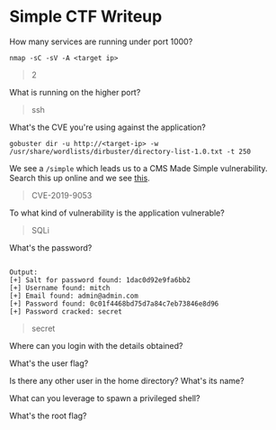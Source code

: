 # Simple CTF Writeup

How many services are running under port 1000?
```
nmap -sC -sV -A <target ip>
```
> 2

What is running on the higher port?
> ssh

What's the CVE you're using against the application?
```
gobuster dir -u http://<target-ip> -w /usr/share/wordlists/dirbuster/directory-list-1.0.txt -t 250
```
We see a `/simple` which leads us to a CMS Made Simple vulnerability. Search this up online and we see [this](https://www.exploit-db.com/exploits/46635).
> CVE-2019-9053

To what kind of vulnerability is the application vulnerable?
> SQLi

What's the password?
```

```
```
Output:
[+] Salt for password found: 1dac0d92e9fa6bb2
[+] Username found: mitch
[+] Email found: admin@admin.com
[+] Password found: 0c01f4468bd75d7a84c7eb73846e8d96
[+] Password cracked: secret
```
> secret

Where can you login with the details obtained?


What's the user flag?


Is there any other user in the home directory? What's its name?


What can you leverage to spawn a privileged shell?


What's the root flag?

